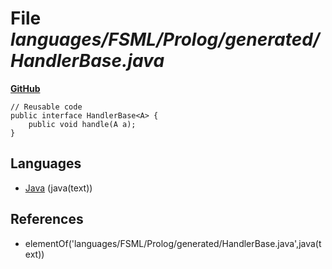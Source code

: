 # File _languages/FSML/Prolog/generated/HandlerBase.java_
**[GitHub](https://github.com/softlang/yas/blob/master/languages/FSML/Prolog/generated/HandlerBase.java)**
```
// Reusable code
public interface HandlerBase<A> {
    public void handle(A a);
}
```

## Languages
* [Java](../languages/Java.md) (java(text))

## References
* elementOf('languages/FSML/Prolog/generated/HandlerBase.java',java(text))
